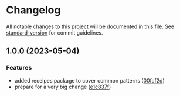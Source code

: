 # Changelog

All notable changes to this project will be documented in this file. See [standard-version](https://github.com/conventional-changelog/standard-version) for commit guidelines.

## 1.0.0 (2023-05-04)

### Features

* added receipes package to cover common patterns ([00fcf2d](https://github.com/submodule-js/submodule/commit/00fcf2d9309a49c8fa2aa281d6a891035fa78fc8))
* prepare for a very big change ([e1c837f](https://github.com/submodule-js/submodule/commit/e1c837f7038246ea00a9afad50d772127f9bc086))
